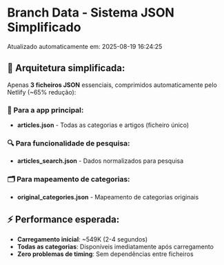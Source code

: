 # Branch Data - Sistema JSON Simplificado
Atualizado automaticamente em: 2025-08-19 16:24:25

## 🎯 Arquitetura simplificada:
Apenas **3 ficheiros JSON** essenciais, comprimidos automaticamente pelo Netlify (~65% redução):

### 📱 Para a app principal:
- **articles.json** - Todas as categorias e artigos (ficheiro único)

### 🔍 Para funcionalidade de pesquisa:
- **articles_search.json** - Dados normalizados para pesquisa

### 🗂️ Para mapeamento de categorias:
- **original_categories.json** - Mapeamento de categorias originais

## ⚡ Performance esperada:
- **Carregamento inicial**: ~549K (2-4 segundos)
- **Todas as categorias**: Disponíveis imediatamente após carregamento
- **Zero problemas de timing**: Sem dependências entre ficheiros
